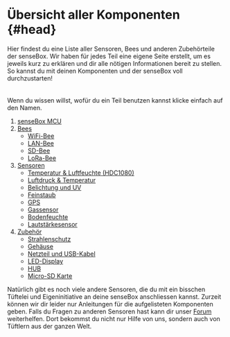 # Übersicht aller Komponenten {#head}

<div class="description">Hier findest du eine Liste aller Sensoren, Bees und anderen Zubehörteile der senseBox. Wir haben für jedes Teil eine eigene Seite erstellt, um es jeweils kurz zu erklären und dir alle nötigen Informationen bereit zu stellen. So kannst du mit deinen Komponenten und der senseBox voll durchzustarten! </div>

<div class="line">
    <br>
    <br>
</div>

<div class="box_info">
    <i class="fa fa-info fa-fw" aria-hidden="true" style="color: #42acf3;"></i>
   Wenn du wissen willst, wofür du ein Teil benutzen kannst klicke einfach auf den Namen.
</div>

1. [senseBox MCU](sensebox-mcu.md)
2. [Bees](bees/README.md)
    + [WiFi-Bee](bees/wifi.md)
    + [LAN-Bee](bees/lan.md)
    + [SD-Bee](bees/sd.md)
    + [LoRa-Bee](bees/lora.md)
3. [Sensoren](sensoren/README.md)
    + [Temperatur & Luftfeuchte (HDC1080)](sensoren/hdc1080.md)
    + [Luftdruck & Temperatur](sensoren/luftdruck-temperatur.md)
    + [Belichtung und UV](sensoren/belichtung-und-uv.md)
    + [Feinstaub](sensoren/feinstaub.md)
    + [GPS](sensoren/gps.md)
    + [Gassensor](sensoren/gassensor.md)
    + [Bodenfeuchte](sensoren/bodenfeuchte.md)
    + [Lautstärkesensor](sensoren/decibel_meter.md)
4. [Zubehör](zubehoer/README.md)
    + [Strahlenschutz](zubehoer/strahlenschutz.md)
    + [Gehäuse](zubehoer/gehaeuse.md)
    + [Netzteil und USB-Kabel](zubehoer/netzteil-und-usb-kabel.md)
    + [LED-Display](zubehoer/led-display.md)
    + [HUB](zubehoer/hub.md)
    + [Micro-SD Karte](zubehoer/micro-sd-karte.md)

Natürlich gibt es noch viele andere Sensoren, die du mit ein bisschen Tüftelei und Eigeninitiative an deine senseBox anschliessen kannst. Zurzeit können wir dir leider nur Anleitungen für die aufgelisteten Komponenten geben. Falls du Fragen zu anderen Sensoren hast kann dir unser [Forum](https://forum.sensebox.de/) weiterhelfen. Dort bekommst du nicht nur Hilfe von uns, sondern auch von Tüftlern aus der ganzen Welt. 
